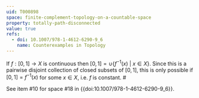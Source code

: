 ```yaml
---
uid: T000898
space: finite-complement-topology-on-a-countable-space
property: totally-path-disconnected
value: true
refs:
  - doi: 10.1007/978-1-4612-6290-9_6
    name: Counterexamples in Topology
---
```

If $f: [0,1] \rightarrow X$ is continuous then $[0,1] = \cup \{f^{-1}(x)\ |\ x \in X\}$. Since this is a pairwise disjoint collection of closed subsets of $[0,1]$, this is only possible if $[0,1] = f^{-1}(x)$ for some $x \in X$, i.e. $f$ is constant. #

See item #10 for space #18 in {{doi:10.1007/978-1-4612-6290-9_6}}.
